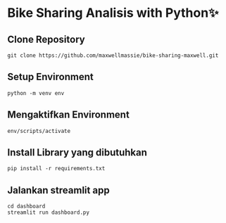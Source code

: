 # Bike Sharing Analisis with Python✨

## Clone Repository
```
git clone https://github.com/maxwellmassie/bike-sharing-maxwell.git
```

## Setup Environment
```
python -m venv env
```

## Mengaktifkan Environment
```
env/scripts/activate
```

## Install Library yang dibutuhkan
```
pip install -r requirements.txt

```

## Jalankan streamlit app
```
cd dashboard
streamlit run dashboard.py
```

